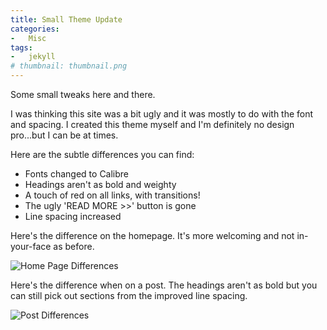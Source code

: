 ```yaml
---
title: Small Theme Update
categories:
-   Misc
tags:
-   jekyll
# thumbnail: thumbnail.png
---
```


Some small tweaks here and there.

<!-- more -->

I was thinking this site was a bit ugly and it was mostly to do with the font and spacing. I created this theme myself and I'm definitely no design pro...but I can be at times.

Here are the subtle differences you can find:

*   Fonts changed to Calibre
*   Headings aren't as bold and weighty
*   A touch of red on all links, with transitions!
*   The ugly 'READ MORE >>' button is gone
*   Line spacing increased

Here's the difference on the homepage. It's more welcoming and not in-your-face as before.

![Home Page Differences](/homepage.gif)

Here's the difference when on a post. The headings aren't as bold but you can still pick out sections from the improved line spacing.

![Post Differences](/post.gif)
